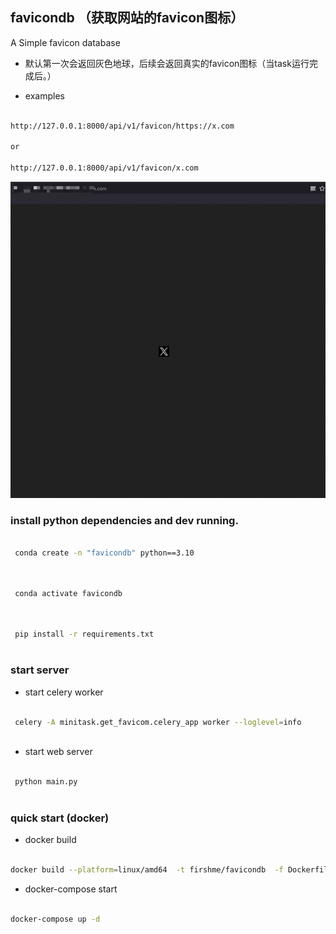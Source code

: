 ## favicondb （获取网站的favicon图标）

 A Simple favicon database

* 默认第一次会返回灰色地球，后续会返回真实的favicon图标（当task运行完成后。）


* examples 

```bash

http://127.0.0.1:8000/api/v1/favicon/https://x.com

or

http://127.0.0.1:8000/api/v1/favicon/x.com

```

![img.png](img.png)


### install python dependencies and dev running.

```bash

 conda create -n "favicondb" python==3.10
 
```

```bash

 conda activate favicondb
 
```

```bash

 pip install -r requirements.txt
 
```


### start server

* start celery worker

```bash

 celery -A minitask.get_favicom.celery_app worker --loglevel=info
 
```

* start web server

```bash

 python main.py
 
```



### quick start (docker)



* docker build

```bash

docker build --platform=linux/amd64  -t firshme/favicondb  -f Dockerfile .

```

* docker-compose start 

```bash

docker-compose up -d

```
